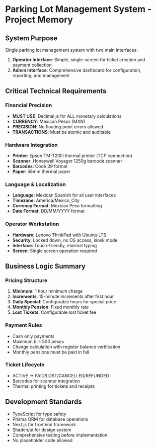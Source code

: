# Parking Lot Management System - Project Memory

## System Purpose
Single parking lot management system with two main interfaces:
1. **Operator Interface**: Simple, single-screen for ticket creation and payment collection
2. **Admin Interface**: Comprehensive dashboard for configuration, reporting, and management

## Critical Technical Requirements

### Financial Precision
- **MUST USE**: Decimal.js for ALL monetary calculations
- **CURRENCY**: Mexican Pesos (MXN)
- **PRECISION**: No floating point errors allowed
- **TRANSACTIONS**: Must be atomic and auditable

### Hardware Integration
- **Printer**: Epson TM-T20III thermal printer (TCP connection)
- **Scanner**: Honeywell Voyager 1250g barcode scanner
- **Barcodes**: Code 39 format
- **Paper**: 58mm thermal paper

### Language & Localization
- **Language**: Mexican Spanish for all user interfaces
- **Timezone**: America/Mexico_City
- **Currency Format**: Mexican Peso formatting
- **Date Format**: DD/MM/YYYY format

### Operator Workstation
- **Hardware**: Lenovo ThinkPad with Ubuntu LTS
- **Security**: Locked down, no OS access, kiosk mode
- **Interface**: Touch-friendly, minimal typing
- **Screen**: Single screen operation required

## Business Logic Summary

### Pricing Structure
1. **Minimum**: 1 hour minimum charge
2. **Increments**: 15-minute increments after first hour
3. **Daily Special**: Configurable hours for special price
4. **Monthly Pension**: Fixed monthly rate
5. **Lost Tickets**: Configurable lost ticket fee

### Payment Rules
- Cash only payments
- Maximum bill: 500 pesos
- Change calculation with register balance verification
- Monthly pensions must be paid in full

### Ticket Lifecycle
- ACTIVE → PAID/LOST/CANCELLED/REFUNDED
- Barcodes for scanner integration
- Thermal printing for tickets and receipts

## Development Standards
- TypeScript for type safety
- Prisma ORM for database operations
- Next.js for frontend framework
- Shadcn/ui for design system
- Comprehensive testing before implementation
- No placeholder code allowed